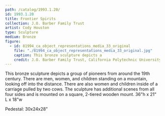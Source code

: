 ```yaml
---
path: /catalog/1993.1.20/
id: 1993.1.20
title: Frontier Spirits
collection: J.O. Barber Family Trust
artist: Cody Houston
type: Sculpture
medium: Bronze
figure:
  - id: 81994_ca_object_representations_media_33_original
    file: "./81994_ca_object_representations_media_33_original.jpg"
    caption: This bronze sculpture depicts a 
    credit: J.O. Barber Family Trust, California Polytechnic University\nThe images associated with the objects on this website are protected under United States copyright laws. We are pleased to share these materials as an educational resource for the public for non-commercial, educational and personal use only, or for fair use as defined by law.
---
```

This bronze sculpture depicts a group of pioneers from around the 19th century. There are men, women, and children standing on a mountain, looking off into the distance. There are also women and children inside of a carriage pulled by two cows. The sculpture has additional scenes from all four sides and  is mounted on a square, 2-tiered wooden mount. 
36"h x 21" L x 18"w

Pedestal: 30x24x28"
